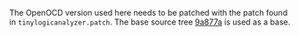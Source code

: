 The OpenOCD version used here needs to be patched with the patch found in `tinylogicanalyzer.patch`. The base source tree [9a877a](https://sourceforge.net/p/openocd/code/ci/9a877a) is used as a base.
